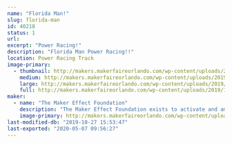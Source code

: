 ```yaml
---
name: "Florida Man!"
slug: florida-man
id: 40218
status: 1
url: 
excerpt: "Power Racing!"
description: "Florida Man Power Racing!!"
location: Power Racing Track
image-primary:
  - thumbnail: http://makers.makerfaireorlando.com/wp-content/uploads/2019/10/florida-man-0-150x150.jpg
    medium: http://makers.makerfaireorlando.com/wp-content/uploads/2019/10/florida-man-0-225x300.jpg
    large: http://makers.makerfaireorlando.com/wp-content/uploads/2019/10/florida-man-0.jpg
    full: http://makers.makerfaireorlando.com/wp-content/uploads/2019/10/florida-man-0.jpg
maker:
  - name: "The Maker Effect Foundation"
    description: "The Maker Effect Foundation exists to activate and amplify the efforts of makers as they learn, build and work together in their communities. Our efforts include research, publication, community organization, event production, and startup advisement. The foundation’s community organization and startup efforts are focused on Central Florida, however our research and publication efforts are not limited in scope. The Maker Effect Foundation is a 501(c)(3) public charity. "
    image-primary: http://makers.makerfaireorlando.com/wp-content/uploads/2015/09/candy_making_buttons_at_makerfx-1024x1024.jpg
last-modified-db: "2019-10-27 15:53:47"
last-exported: "2020-05-07 09:56:27"
---
```

